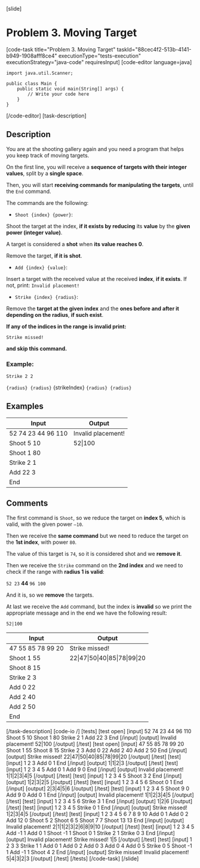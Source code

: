 [slide]
# Problem 3. Moving Target
[code-task title="Problem 3. Moving Target" taskId="88cec4f2-513b-4141-b949-1908afff8ce4" executionType="tests-execution" executionStrategy="java-code" requiresInput]
[code-editor language=java]
```
import java.util.Scanner;

public class Main {
    public static void main(String[] args) {
        // Write your code here
    }
}
```
[/code-editor]
[task-description]
## Description

You are at the shooting gallery again and you need a program that helps you keep track of moving targets.

On the first line, you will receive a **sequence of targets with their integer values**, split by a **single space**.

Then, you will start **receiving commands for manipulating the targets**, until the `End` command.

The commands are the following:

- `Shoot {index} {power}`:

Shoot the target at the index, **if it exists by reducing** its **value** by the **given power (integer value)**.

A target is considered a **shot** when **its value reaches 0**.

Remove the target, **if it is shot**.

- `Add {index} {value}`:

Insert a target with the received value at the received **index**, **if it exists**. If not, print: `Invalid placement!`

- `Strike {index} {radius}`:

Remove the **target at the given index** and the **ones before and after it depending on the radius**, **if such exist**.

**If any of the indices in the range is invalid print:**

`Strike missed!`

**and skip this command.**

### Example:

`Strike 2 2`

`{radius} {radius}` \{strikeIndex\} `{radius} {radius}`


## Examples
| **Input** | **Output** |
| --- | --- |
| 52 74 23 44 96 110 | Invalid placement! |
| Shoot 5 10 | 52\|100 |
| Shoot 1 80 |  |
| Strike 2 1 |  |
| Add 22 3 |  |
| End |  |

## Comments

The first command is `Shoot`, so we reduce the target on **index 5**, which is valid, with the given power `–10`.

Then we receive the **same command** but we need to reduce the target on the **1st index**, with power `80`.

The value of this target is `74`, so it is considered shot and we **remove it**.

Then we receive the `Strike` command on the **2nd index** and we need to check if the range with **radius 1 is valid**:

`52 23` **44** `96 100`

And it is, so we **remove** the targets.

At last we receive the `Add` command, but the index is **invalid** so we print the appropriate message and in the end we have the following result:

`52|100`


| **Input** | **Output** |
| --- | --- |
| 47 55 85 78 99 20 | Strike missed! |
| Shoot 1 55 | 22\|47\|50\|40\|85\|78\|99\|20 |
| Shoot 8 15 |  |
| Strike 2 3 |  |
| Add 0 22 |  |
| Add 2 40 |  |
| Add 2 50 |  |
| End |  |

[/task-description]
[code-io /]
[tests]
[test open]
[input]
52 74 23 44 96 110
Shoot 5 10
Shoot 1 80
Strike 2 1
Add 22 3
End
[/input]
[output]
Invalid placement!
52\|100
[/output]
[/test]
[test open]
[input]
47 55 85 78 99 20
Shoot 1 55
Shoot 8 15
Strike 2 3
Add 0 22
Add 2 40
Add 2 50
End
[/input]
[output]
Strike missed!
22\|47\|50\|40\|85\|78\|99\|20
[/output]
[/test]
[test]
[input]
1 2 3
Add 0 1
End
[/input]
[output]
1\|1\|2\|3
[/output]
[/test]
[test]
[input]
1 2 3 4 5
Add 0 1
Add 9 0
End
[/input]
[output]
Invalid placement!
1\|1\|2\|3\|4\|5
[/output]
[/test]
[test]
[input]
1 2 3 4 5
Shoot 3 2
End
[/input]
[output]
1\|2\|3\|2\|5
[/output]
[/test]
[test]
[input]
1 2 3 4 5 6
Shoot 0 1
End
[/input]
[output]
2\|3\|4\|5\|6
[/output]
[/test]
[test]
[input]
1 2 3 4 5
Shoot 9 0
Add 9 0
Add 0 1
End
[/input]
[output]
Invalid placement!
1\|1\|2\|3\|4\|5
[/output]
[/test]
[test]
[input]
1 2 3 4 5 6
Strike 3 1
End
[/input]
[output]
1\|2\|6
[/output]
[/test]
[test]
[input]
1 2 3 4 5
Strike 0 1
End
[/input]
[output]
Strike missed!
1\|2\|3\|4\|5
[/output]
[/test]
[test]
[input]
1 2 3 4 5 6 7 8 9 10
Add 0 1
Add 0 2
Add 12 0
Shoot 5 2
Shoot 6 5
Shoot 7 7
Shoot 13 13
End
[/input]
[output]
Invalid placement!
2\|1\|1\|2\|3\|2\|6\|8\|9\|10
[/output]
[/test]
[test]
[input]
1 2 3 4 5
Add -1 1
Add 0 1
Shoot -1 1
Shoot 0 1
Strike 2 1
Strike 0 3
End
[/input]
[output]
Invalid placement!
Strike missed!
1\|5
[/output]
[/test]
[test]
[input]
1 2 3 3
Strike 1 1
Add 0 1
Add 0 2
Add 0 3
Add 0 4
Add 0 5
Strike 0 5
Shoot -1 1
Add -1 1
Shoot 4 2
End
[/input]
[output]
Strike missed!
Invalid placement!
5\|4\|3\|2\|3
[/output]
[/test]
[/tests]
[/code-task]
[/slide]